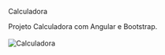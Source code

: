 Calculadora

Projeto Calculadora com Angular e Bootstrap.
<br>
<br>
![Calculadora](https://user-images.githubusercontent.com/88723553/211165545-0466eae5-ee8d-4e77-a068-dac5aef9d51f.jpg)
